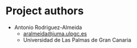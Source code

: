 # Project authors

* Antonio Rodriguez-Almeida
    - aralmeida@iuma.ulpgc.es
    - Universidad de Las Palmas de Gran Canaria
